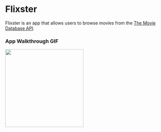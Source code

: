 # Flixster

Flixster is an app that allows users to browse movies from the [The Movie Database API](http://docs.themoviedb.apiary.io/#).


### App Walkthrough GIF

<img src="http://g.recordit.co/jAVcmhQcaq.gif" width=250><br>


 

